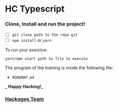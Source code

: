 # HC Typescript

### Clone, Install and run the project!

- [ ] `git clone path to the repo git`
- [ ] `npm install` or `yarn`

To run your exercice:

```bash
yarn/npm start path to file to execute
```

The program of the training is inside the following file:

- `ROADMAP.md`

**_ Happy Hacking!_**

### [Hackages Team](https://hackages.io)
